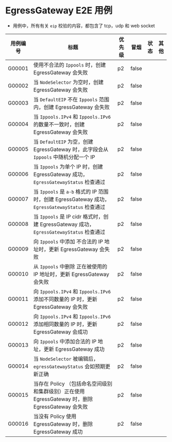 <!--
# E2E Cases for EgressGateway
- all case about check the `eip` will include tcp, udp and web socket

| Case ID | Title                                                                                                                                         | Priority  | Smoke | Status | Other |
|---------|-----------------------------------------------------------------------------------------------------------------------------------------------|-----------|-------|--------|-------|
| G00001  | Creating an EgressGateway fails when using invalid `Ippools`                                                                                  | p2        | false  |        |       |
| G00002  | Creation of EgressGateway fails when `NodeSelector` is empty                                                                                  | p2        | false  |        |       |
| G00003  | Creation of EgressGateway fails when `DefaultEIP` is not in scope of `Ippools`                                                                | p2        | false  |        |       |
| G00004  | Creation of EgressGateway fails when the number of `Ippools.IPv4` and `Ippools.IPv6` does not match                                           | p2        | false  |        |       |
| G00005  | When `DefaultEIP` is empty, when creating EgressGateway, this field will randomly assign an IP from `Ippools`                                 | p2        | false  |        |       |
| G00006  | When `Ippools` is a single IP, the EgressGateway is successfully created and the `EgressGatewayStatus` check is passed                        | p2        | false  |        |       |
| G00007  | When `Ippools` is an IP range in `a-b` format, the EgressGateway is successfully created and the `EgressGatewayStatus` check passes           | p2        | false  |        |       |
| G00008  | When `Ippools` is in IP cidr format, EgressGateway is successfully created and `EgressGatewayStatus` check is passed                          | p2        | false  |        |       |
| G00009  | Updating EgressGateway fails when adding invalid IP addresses to `Ippools`                                                                    | p2        | false  |        |       |
| G00010  | Updating EgressGateway fails when removing IP addresses in use from `Ippools`                                                                 | p2        | false  |        |       |
| G00011  | Updating EgressGateway fails when adding different number of IPs to `Ippools.IPv4` and `Ippools.IPv6`                                         | p2        | false  |        |       |
| G00012  | Updating EgressGateway succeed when adding same number of IPs to `Ippools.IPv4` and `Ippools.IPv6`                                            | p2        | false  |        |       |
| G00013  | Add legal IP address to `Ippools`, update EgressGateway successfully                                                                          | p2        | false  |        |       |
| G00014  | When `NodeSelector` is edited, `egressGatewayStatus` updates correctly as expected                                                            | p2        | false  |        |       |
| G00015  | Deleting an EgressGateway fails when there is a Policy (both at the namespace level and at the cluster level) that is using the EgressGateway | p2        | false  |        |       |
| G00016  | When EgressGateway is not used by Policy, the EgressGateway is deleted successfully                                                           | p2        | false  |        |       |
-->

# EgressGateway E2E 用例
- 用例中，所有有关 `eip` 校验的内容，都包含了 tcp，udp 和 web socket

| 用例编号   | 标题                                                                            | 优先级 | 冒烟    | 状态   | 其他  |
|--------|-------------------------------------------------------------------------------|-----|-------|------|-----|
| G00001 | 使用不合法的 `Ippools` 时，创建 EgressGateway 会失败                                       | p2  | false |      |     |
| G00002 | 当 `NodeSelector` 为空时，创建 EgressGateway 会失败                                     | p2  | false |      |     |
| G00003 | 当 `DefaultEIP` 不在 `Ippools` 范围内，创建 EgressGateway 会失败                          | p2  | false |      |     |
| G00004 | 当 `Ippools.IPv4` 和 `Ippools.IPv6` 的数量不一致时，创建 EgressGateway 会失败                | p2  | false |      |     |
| G00005 | 当 `DefaultEIP` 为空，创建 EgressGateway 时，此字段会从 `Ippools` 中随机分配一个 IP               | p2  | false |      |     |
| G00006 | 当 `Ippools` 为单个 IP 时，创建 EgressGateway 成功，`EgressGatewayStatus` 检查通过           | p2  | false |      |     |
| G00007 | 当 `Ippools` 是 `a-b` 格式的 IP 范围时，创建 EgressGateway 成功，`EgressGatewayStatus` 检查通过 | p2  | false |      |     |
| G00008 | 当 `Ippools` 是 IP cidr 格式时，创建 EgressGateway 成功，`EgressGatewayStatus` 检查通过      | p2  | false |      |     |
| G00009 | 向 `Ippools` 中添加 不合法的 IP 地址时，更新 EgressGateway 会失败                              | p2  | false |      |     |
| G00010 | 从 `Ippools` 中删除 正在被使用的 IP 地址时，更新 EgressGateway 会失败                            | p2  | false |      |     |
| G00011 | 向 `Ippools.IPv4` 和 `Ippools.IPv6` 添加不同数量的 IP 时，更新 EgressGateway 会失败           | p2  | false |      |     |
| G00012 | 向 `Ippools.IPv4` 和 `Ippools.IPv6` 添加相同数量的 IP 时，更新 EgressGateway 会成功           | p2  | false |      |     |
| G00013 | 向 `Ippools` 中添加合法的 IP 地址，更新 EgressGateway 成功                                  | p2  | false |      |     |
| G00014 | 当 `NodeSelector` 被编辑后，`egressGatewayStatus` 会如预期更新正确                          | p2  | false |      |     |
| G00015 | 当存在 Policy （包括命名空间级别和集群级别）正在使用 EgressGateway 时，删除 EgressGateway 会失败           | p2  | false |      |     |
| G00016 | 当没有 Policy 使用 EgressGateway 时，删除 EgressGateway 成功                             | p2  | false |      |     |
